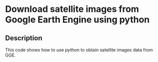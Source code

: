 <h1> Download satellite images from Google Earth Engine using python </h1>

<h2>Description</h2>
This code shows how to use python to obtain satellite images data from GGE.
